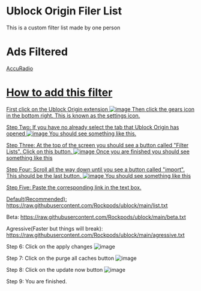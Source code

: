 # Ublock Origin Filer List
This is a custom filter list made by one person

# Ads Filtered
<a href="https://www.accuradio.com/">AccuRadio</href>

# How to add this filter

First click on the Ublock Origin extension
![image](https://user-images.githubusercontent.com/69652659/143152691-7cc5863d-ae4f-4f60-9601-e6a8cbedf291.png)
Then click the gears icon in the bottom right. This is known as the settings icon.

Step Two: If you have no already select the tab that Ublock Origin has opened
![image](https://user-images.githubusercontent.com/69652659/143152782-7860b9c0-c997-4e3e-b134-a56fc3e239dd.png)
You should see something like this.

Step Three: At the top of the screen you should see a button called "Filter Lists". Click on this button.
![image](https://user-images.githubusercontent.com/69652659/143152975-13e874c8-1340-4a05-a42e-15e25908d7bf.png)
Once you are finished you should see something like this

Step Four: Scroll all the way down until you see a button called "import". This should be the last button.
![image](https://user-images.githubusercontent.com/69652659/143159212-fa15b83c-d3ec-4367-ac22-a32315465a87.png)
You should see something like this

Step Five: Paste the corresponding link in the text box.

Default(Recommended): https://raw.githubusercontent.com/Rockpods/ublock/main/list.txt

Beta: https://raw.githubusercontent.com/Rockpods/ublock/main/beta.txt

Agressive(Faster but things will break): https://raw.githubusercontent.com/Rockpods/ublock/main/agressive.txt

Step 6: Click on the apply changes
![image](https://user-images.githubusercontent.com/69652659/143159469-1c0739c1-5fe7-45c5-baa4-e23b3e8f77e0.png)

Step 7: Click on the purge all caches button
![image](https://user-images.githubusercontent.com/69652659/143159646-4d0bbb98-fd04-49da-95df-ead0752a048e.png)

Step 8: Click on the update now button
![image](https://user-images.githubusercontent.com/69652659/143159691-e18f07dd-44eb-4bd2-95ac-302fed65e78e.png)

Step 9: You are finished.
